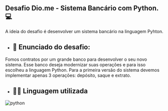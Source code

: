 ## Desafio Dio.me - Sistema Bancário com Python. 💻

A ideia do desafio é desenvolver um sistema bancário na linguagem Pyhton. 

 * ## 📌 Enunciado do desafio: 

Fomos contratos por um grande banco para desenvolver o seu novo sistema. Esse banco deseja modernizar suas operações e para isso escolheu a linguagem Python. Para a primeira versão do sistema devemos implementar apenas 3 operações: depósito, saque e extrato.

* ##  👩‍💻 Linguagem utilizada

![python](https://img.shields.io/badge/Python-3776AB?style=for-the-badge&logo=python&logoColor=white)

